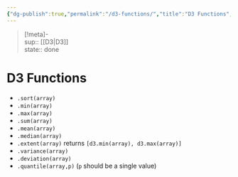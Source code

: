 ```yaml
---
{"dg-publish":true,"permalink":"/d3-functions/","title":"D3 Functions","created":"2022-12-01T17:19:32","updated":"2022-12-01T17:36:54"}
---
```


> [!meta]-  
sup:: [[D3\|D3]]  
state:: done

# D3 Functions

- `.sort(array)`
- `.min(array)`
- `.max(array)`
- `.sum(array)`
- `.mean(array)`
- `.median(array)`
- `.extent(array)` returns `[d3.min(array), d3.max(array)]`
- `.variance(array)`
- `.deviation(array)`
- `.quantile(array,p)` (`p` should be a single value)

